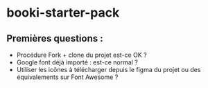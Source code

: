 # booki-starter-pack

## Premières questions :
* Procédure Fork + clone du projet est-ce OK ?
* Google font déjà importé : est-ce normal ?
* Utiliser les icônes à télécharger depuis le figma du projet ou des équivalements sur Font Awesome ? 